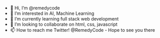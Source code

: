 - 👋 Hi, I’m @remedycode
- 👀 I’m interested in AI, Machine Learning 
- 🌱 I’m currently learning full stack web development 
- 💞️ I’m looking to collaborate on html, css, javascript
- 📫 How to reach me Twitter! @RemedyCode - Hope to see you there 

<!---
remedycode/remedycode is a ✨ special ✨ repository because its `README.md` (this file) appears on your GitHub profile.
You can click the Preview link to take a look at your changes.
--->
